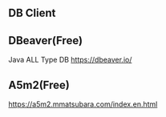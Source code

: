 ## DB Client


## DBeaver(Free)
Java
ALL Type DB
https://dbeaver.io/

## A5m2(Free)
https://a5m2.mmatsubara.com/index.en.html
